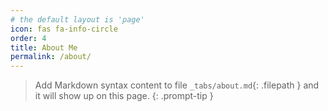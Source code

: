 ```yaml
---
# the default layout is 'page'
icon: fas fa-info-circle
order: 4
title: About Me
permalink: /about/
---
```


> Add Markdown syntax content to file `_tabs/about.md`{: .filepath } and it will show up on this page.
{: .prompt-tip }
